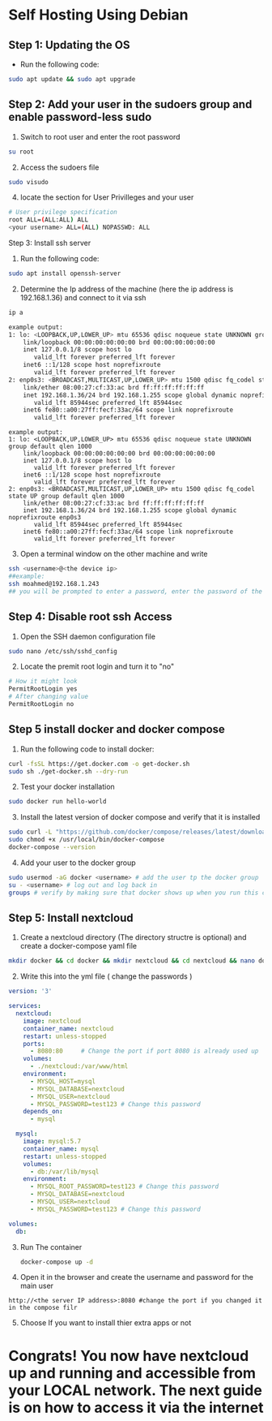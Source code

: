 # Self Hosting Using Debian

## Step 1: Updating the OS

- Run the following code:

```bash
sudo apt update && sudo apt upgrade 
```

## Step 2: Add your user in the sudoers group and enable password-less sudo

1. Switch to root user and enter the root password

```bash
su root    
```

2. Access the sudoers file

```bash
sudo visudo
```

4. locate the section for User Privilleges and your user

```bash
# User privilege specification
root ALL=(ALL:ALL) ALL
<your username> ALL=(ALL) NOPASSWD: ALL
```

Step 3: Install ssh server

1. Run the following code:

```bash
sudo apt install openssh-server        
```

2. Determine the Ip address of the machine (here the ip address is 192.168.1.36) and connect to it via ssh

```bash
ip a

example output:
1: lo: <LOOPBACK,UP,LOWER_UP> mtu 65536 qdisc noqueue state UNKNOWN group default qlen 1000
    link/loopback 00:00:00:00:00:00 brd 00:00:00:00:00:00
    inet 127.0.0.1/8 scope host lo
       valid_lft forever preferred_lft forever
    inet6 ::1/128 scope host noprefixroute
       valid_lft forever preferred_lft forever
2: enp0s3: <BROADCAST,MULTICAST,UP,LOWER_UP> mtu 1500 qdisc fq_codel state UP group default qlen 1000
    link/ether 08:00:27:cf:33:ac brd ff:ff:ff:ff:ff:ff
    inet 192.168.1.36/24 brd 192.168.1.255 scope global dynamic noprefixroute enp0s3
       valid_lft 85944sec preferred_lft 85944sec
    inet6 fe80::a00:27ff:fecf:33ac/64 scope link noprefixroute
       valid_lft forever preferred_lft forever
```

```text
example output:
1: lo: <LOOPBACK,UP,LOWER_UP> mtu 65536 qdisc noqueue state UNKNOWN group default qlen 1000
    link/loopback 00:00:00:00:00:00 brd 00:00:00:00:00:00
    inet 127.0.0.1/8 scope host lo
       valid_lft forever preferred_lft forever
    inet6 ::1/128 scope host noprefixroute
       valid_lft forever preferred_lft forever
2: enp0s3: <BROADCAST,MULTICAST,UP,LOWER_UP> mtu 1500 qdisc fq_codel state UP group default qlen 1000
    link/ether 08:00:27:cf:33:ac brd ff:ff:ff:ff:ff:ff
    inet 192.168.1.36/24 brd 192.168.1.255 scope global dynamic noprefixroute enp0s3
       valid_lft 85944sec preferred_lft 85944sec
    inet6 fe80::a00:27ff:fecf:33ac/64 scope link noprefixroute
       valid_lft forever preferred_lft forever
```

3. Open a terminal window on the other machine and write

```bash
ssh <username>@<the device ip>
##example:
ssh moahmed@192.168.1.243
## you will be prompted to enter a password, enter the password of the user you are connceting to
```

## Step 4: Disable root ssh Access

1. Open the SSH daemon configuration file

```bash
sudo nano /etc/ssh/sshd_config
```

2. Locate the premit root login and turn it to "no"

```bash
# How it might look
PermitRootLogin yes
# After changing value
PermitRootLogin no
```

## Step 5 install docker and docker compose

1. Run the following code to install docker:

```bash
curl -fsSL https://get.docker.com -o get-docker.sh
sudo sh ./get-docker.sh --dry-run
```

2. Test your docker installation

```bash
sudo docker run hello-world
```

3. Install the latest version of docker compose and verify that it is installed

```bash
sudo curl -L "https://github.com/docker/compose/releases/latest/download/docker-compose-$(uname -s)-$(uname -m)" -o /usr/local/bin/docker-compose
sudo chmod +x /usr/local/bin/docker-compose
docker-compose --version
```

4. Add your user to the docker group

```bash
sudo usermod -aG docker <username> # add the user tp the docker group
su - <username> # log out and log back in
groups # verify by making sure that docker shows up when you run this command
```

## Step 5: Install nextcloud

1. Create a nextcloud directory (The directory structre is optional) and create a docker-compose yaml file

```bash
mkdir docker && cd docker && mkdir nextcloud && cd nextcloud && nano docker-compose.yml
```

2. Write this into the yml file ( change the passwords )

```yml
version: '3'

services:
  nextcloud:
    image: nextcloud
    container_name: nextcloud
    restart: unless-stopped
    ports:
      - 8080:80     # Change the port if port 8080 is already used up
    volumes:
      - ./nextcloud:/var/www/html
    environment:
      - MYSQL_HOST=mysql
      - MYSQL_DATABASE=nextcloud
      - MYSQL_USER=nextcloud
      - MYSQL_PASSWORD=test123 # Change this password
    depends_on:
      - mysql

  mysql:
    image: mysql:5.7
    container_name: mysql
    restart: unless-stopped
    volumes:
      - db:/var/lib/mysql
    environment:
      - MYSQL_ROOT_PASSWORD=test123 # Change this password
      - MYSQL_DATABASE=nextcloud
      - MYSQL_USER=nextcloud
      - MYSQL_PASSWORD=test123 # Change this password

volumes:
  db:
```

3. Run The container
   
   ```bash
   docker-compose up -d
   ```

4. Open it in the browser and create the username and password for the main user

```textile
http://<the server IP address>:8080 #change the port if you changed it in the compose filr 
```

5. Choose If you want to install thier extra apps or not

# Congrats! You now have nextcloud up and running and accessible from your LOCAL network. The next guide is on how to access it via the internet
